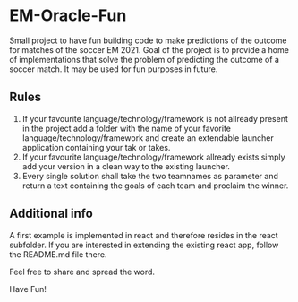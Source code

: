 # EM-Oracle-Fun
Small project to have fun building code to make predictions of the outcome  for matches of the soccer EM 2021. Goal of the project is to provide a home of implementations that solve the problem of predicting the outcome of a soccer match. It may be used for fun purposes in future.
## Rules
1) If your favourite language/technology/framework is not allready present in the project add a folder with the name of your favorite language/technology/framework and create an extendable launcher application containing your tak or takes.
2) If your favourite language/technology/framework allready exists simply add your version in a clean way to the existing launcher.
3) Every single solution shall take the two teamnames as parameter and return a text containing the goals of each team and proclaim the winner.
## Additional info
A first example is implemented in react and therefore resides in the react subfolder. If you are interested in extending the existing react app, follow the README.md file there. 

Feel free to share and spread the word.

Have Fun!